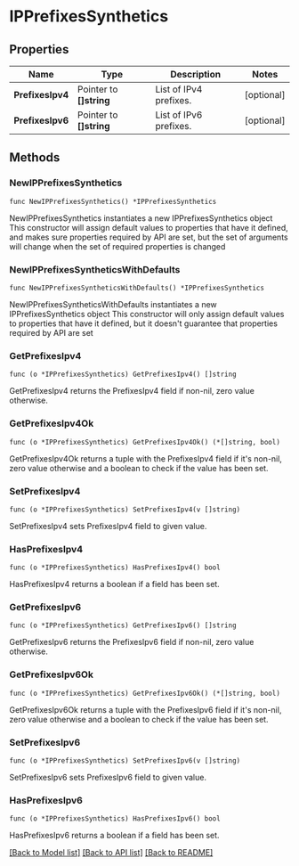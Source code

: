 # IPPrefixesSynthetics

## Properties

Name | Type | Description | Notes
------------ | ------------- | ------------- | -------------
**PrefixesIpv4** | Pointer to **[]string** | List of IPv4 prefixes. | [optional] 
**PrefixesIpv6** | Pointer to **[]string** | List of IPv6 prefixes. | [optional] 

## Methods

### NewIPPrefixesSynthetics

`func NewIPPrefixesSynthetics() *IPPrefixesSynthetics`

NewIPPrefixesSynthetics instantiates a new IPPrefixesSynthetics object
This constructor will assign default values to properties that have it defined,
and makes sure properties required by API are set, but the set of arguments
will change when the set of required properties is changed

### NewIPPrefixesSyntheticsWithDefaults

`func NewIPPrefixesSyntheticsWithDefaults() *IPPrefixesSynthetics`

NewIPPrefixesSyntheticsWithDefaults instantiates a new IPPrefixesSynthetics object
This constructor will only assign default values to properties that have it defined,
but it doesn't guarantee that properties required by API are set

### GetPrefixesIpv4

`func (o *IPPrefixesSynthetics) GetPrefixesIpv4() []string`

GetPrefixesIpv4 returns the PrefixesIpv4 field if non-nil, zero value otherwise.

### GetPrefixesIpv4Ok

`func (o *IPPrefixesSynthetics) GetPrefixesIpv4Ok() (*[]string, bool)`

GetPrefixesIpv4Ok returns a tuple with the PrefixesIpv4 field if it's non-nil, zero value otherwise
and a boolean to check if the value has been set.

### SetPrefixesIpv4

`func (o *IPPrefixesSynthetics) SetPrefixesIpv4(v []string)`

SetPrefixesIpv4 sets PrefixesIpv4 field to given value.

### HasPrefixesIpv4

`func (o *IPPrefixesSynthetics) HasPrefixesIpv4() bool`

HasPrefixesIpv4 returns a boolean if a field has been set.

### GetPrefixesIpv6

`func (o *IPPrefixesSynthetics) GetPrefixesIpv6() []string`

GetPrefixesIpv6 returns the PrefixesIpv6 field if non-nil, zero value otherwise.

### GetPrefixesIpv6Ok

`func (o *IPPrefixesSynthetics) GetPrefixesIpv6Ok() (*[]string, bool)`

GetPrefixesIpv6Ok returns a tuple with the PrefixesIpv6 field if it's non-nil, zero value otherwise
and a boolean to check if the value has been set.

### SetPrefixesIpv6

`func (o *IPPrefixesSynthetics) SetPrefixesIpv6(v []string)`

SetPrefixesIpv6 sets PrefixesIpv6 field to given value.

### HasPrefixesIpv6

`func (o *IPPrefixesSynthetics) HasPrefixesIpv6() bool`

HasPrefixesIpv6 returns a boolean if a field has been set.


[[Back to Model list]](../README.md#documentation-for-models) [[Back to API list]](../README.md#documentation-for-api-endpoints) [[Back to README]](../README.md)


